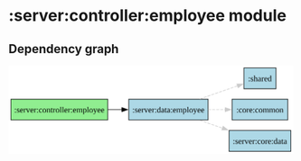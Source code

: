 ﻿# :server:controller:employee module
## Dependency graph
![:server:controller:employee](../../../docs/images/graphs/dep_graph__server_controller_employee.svg)
